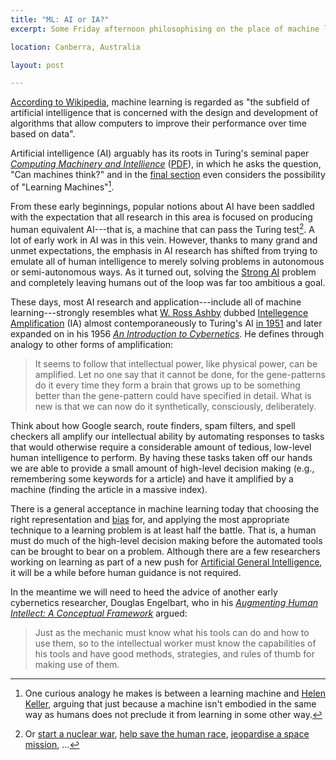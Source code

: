 ```yaml
---
title: "ML: AI or IA?"
excerpt: Some Friday afternoon philosophising on the place of machine learning within the larger disciplines of Artificial Intelligence and Intelligence Amplification.

location: Canberra, Australia

layout: post

---
```


[According to Wikipedia][ml], machine learning is regarded as "the subfield of artificial intelligence that is concerned with the design and development of algorithms that allow computers to improve their performance over time based on data".

Artificial intelligence (AI) arguably has its roots in Turing's seminal paper _[Computing Machinery and Intellience][cmi]_ ([PDF][cmipdf]), in which he asks the question, "Can machines think?" and in the [final section][cmis7] even considers the possibility of "Learning Machines"[^1].

[^1]: One curious analogy he makes is between a learning machine and [Helen Keller][hk], arguing that just because a machine isn't embodied in the same way as humans does not preclude it from learning in some other way.

From these early beginnings, popular notions about AI have been saddled with the expectation that all research in this area is focused on producing human equivalent AI---that is, a machine that can pass the Turing test[^2]. A lot of early work in AI was in this vein. However, thanks to many grand and unmet expectations, the emphasis in AI research has shifted from trying to emulate all of human intelligence to merely solving problems in autonomous or semi-autonomous ways. As it turned out, solving the [Strong AI][] problem and completely leaving humans out of the loop was far too ambitious a goal. 

[^2]: Or [start a nuclear war][wargames], [help save the human race][t101],  [jeopardise a space mission][hal], ...

These days, most AI research and application---include all of machine learning---strongly resembles what [W. Ross Ashby][ashby] dubbed [Intellegence Amplification][ia] (IA) almost contemporaneously to Turing's AI [in 1951][ashby1951] and later expanded on in his 1956 _[An Introduction to Cybernetics][ashby1956]_. He defines through analogy to other forms of amplification:
> It seems to follow that intellectual power, like physical power, can 
> be amplified. Let no one say that it cannot be done, for the gene-patterns 
> do it every time they form a brain that grows up to be something better 
> than the gene-pattern could have specified in detail. What is new is that 
> we can now do it synthetically, consciously, deliberately.

Think about how Google search, route finders, spam filters, and spell checkers all amplify our intellectual ability by automating responses to tasks that would otherwise require a considerable amount of tedious, low-level human intelligence to perform. By having these tasks taken off our hands we are able to provide a small amount of high-level decision making (e.g., remembering some keywords for a article) and have it amplified by a machine (finding the article in a massive index).

There is a general acceptance in machine learning today that choosing the right representation and [bias][] for, and applying the most appropriate technique to a learning problem is at least half the battle. That is, a human must do much of the high-level decision making before the automated tools can be brought to bear on a problem. Although there are a few researchers working on learning as part of a new push for [Artificial General Intelligence][agi], it will be a while before human guidance is not required.

In the meantime we will need to heed the advice of another early cybernetics researcher, Douglas Engelbart, who in his _[Augmenting Human Intellect: A Conceptual Framework][engelbart62]_ argued:
> Just as the mechanic must know what his tools can do and how to use them, 
> so to the intellectual worker must know the capabilities of his tools and 
> have good methods, strategies, and rules of thumb for making use of them.

[engelbart62]: http://www.bootstrap.org/augdocs/friedewald030402/augmentinghumanintellect/ahi62index.html

[ml]: http://en.wikipedia.org/wiki/Machine_learning

[cmi]: http://www.abelard.org/turpap/turpap.php
[cmipdf]: http://www.alice.id.tue.nl/references/turing-1950.pdf
[cmis7]: http://www.abelard.org/turpap/turpap.php#learning_machines

[hk]: http://en.wikipedia.org/wiki/Helen_Keller

[wargames]: http://en.wikipedia.org/wiki/WarGames
[t101]: http://en.wikipedia.org/wiki/Terminator_(character)
[hal]: http://en.wikipedia.org/wiki/HAL_9000

[strong ai]: http://en.wikipedia.org/wiki/Strong_AI

[ia]: http://en.wikipedia.org/wiki/Intelligence_amplification
[ashby]: http://en.wikipedia.org/wiki/William_Ross_Ashby
[ashby1951]: http://www.rossashby.info/journal/page/3609.html
[ashby1956]: http://pcp.vub.ac.be/ASHBBOOK.html

[agi]: http://www.agiri.org/wiki/index.php?title=Artificial_General_Intelligence
[bias]: http://mark.reid.dev/iem/on-biases.html